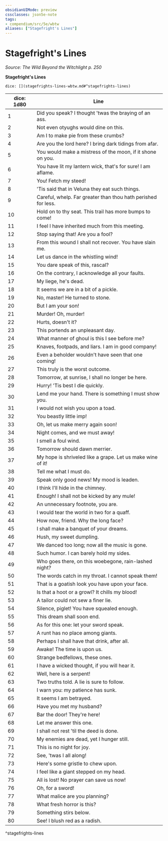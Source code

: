```yaml
---
obsidianUIMode: preview
cssclasses: json5e-note
tags:
- compendium/src/5e/wbtw
aliases: ["Stagefright's Lines"]
---
```

# Stagefright's Lines
*Source: The Wild Beyond the Witchlight p. 250* 

**Stagefright's Lines**

`dice: [](stagefrights-lines-wbtw.md#^stagefrights-lines)`

| dice: 1d80 | Line |
|------------|------|
| 1 | Did you speak? I thought 'twas the braying of an ass. |
| 2 | Not even otyughs would dine on this. |
| 3 | Am I to make pie from these crumbs? |
| 4 | Are you the lord here? I bring dark tidings from afar. |
| 5 | You would make a mistress of the moon, if it shone on you. |
| 6 | You have lit my lantern wick, that's for sure! I am aflame. |
| 7 | You! Fetch my steed! |
| 8 | 'Tis said that in Veluna they eat such things. |
| 9 | Careful, whelp. Far greater than thou hath perished for less. |
| 10 | Hold on to thy seat. This trail has more bumps to come! |
| 11 | I feel I have inherited much from this meeting. |
| 12 | Stop saying that! Are you a fool? |
| 13 | From this wound I shall not recover. You have slain me. |
| 14 | Let us dance in the whistling wind! |
| 15 | You dare speak of this, rascal? |
| 16 | On the contrary, I acknowledge all your faults. |
| 17 | My liege, he's dead. |
| 18 | It seems we are in a bit of a pickle. |
| 19 | No, master! He turned to stone. |
| 20 | But I am your son! |
| 21 | Murder! Oh, murder! |
| 22 | Hurts, doesn't it? |
| 23 | This portends an unpleasant day. |
| 24 | What manner of ghoul is this I see before me? |
| 25 | Knaves, footpads, and liars. I am in good company! |
| 26 | Even a beholder wouldn't have seen that one coming! |
| 27 | This truly is the worst outcome. |
| 28 | Tomorrow, at sunrise, I shall no longer be here. |
| 29 | Hurry! 'Tis best I die quickly. |
| 30 | Lend me your hand. There is something I must show you. |
| 31 | I would not wish you upon a toad. |
| 32 | You beastly little imp! |
| 33 | Oh, let us make merry again soon! |
| 34 | Night comes, and we must away! |
| 35 | I smell a foul wind. |
| 36 | Tomorrow should dawn merrier. |
| 37 | My hope is shriveled like a grape. Let us make wine of it! |
| 38 | Tell me what I must do. |
| 39 | Speak only good news! My mood is leaden. |
| 40 | I think I'll hide in the chimney. |
| 41 | Enough! I shall not be kicked by any mule! |
| 42 | An unnecessary footnote, you are. |
| 43 | I would tear the world in two for a quaff. |
| 44 | How now, friend. Why the long face? |
| 45 | I shall make a banquet of your dreams. |
| 46 | Hush, my sweet dumpling. |
| 47 | We danced too long; now all the music is gone. |
| 48 | Such humor. I can barely hold my sides. |
| 49 | Who goes there, on this woebegone, rain-lashed night? |
| 50 | The words catch in my throat. I cannot speak them! |
| 51 | That is a goatish look you have upon your face. |
| 52 | Is that a hoot or a growl? It chills my blood! |
| 53 | A tailor could not sew a finer lie. |
| 54 | Silence, piglet! You have squealed enough. |
| 55 | This dream shall soon end. |
| 56 | As for this one: let your sword speak. |
| 57 | A runt has no place among giants. |
| 58 | Perhaps I shall have that drink, after all. |
| 59 | Awake! The time is upon us. |
| 60 | Strange bedfellows, these ones. |
| 61 | I have a wicked thought, if you will hear it. |
| 62 | Well, here is a serpent! |
| 63 | Two truths told. A lie is sure to follow. |
| 64 | I warn you: my patience has sunk. |
| 65 | It seems I am betrayed. |
| 66 | Have you met my husband? |
| 67 | Bar the door! They're here! |
| 68 | Let me answer this one. |
| 69 | I shall not rest 'til the deed is done. |
| 70 | My enemies are dead, yet I hunger still. |
| 71 | This is no night for joy. |
| 72 | See, 'twas I all along! |
| 73 | Here's some gristle to chew upon. |
| 74 | I feel like a giant stepped on my head. |
| 75 | All is lost! No prayer can save us now! |
| 76 | Oh, for a sword! |
| 77 | What malice are you planning? |
| 78 | What fresh horror is this? |
| 79 | Something stirs below. |
| 80 | See! I blush red as a radish. |
^stagefrights-lines